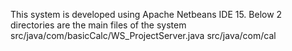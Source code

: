 This system is developed using Apache Netbeans IDE 15. Below 2 directories are the main files of the system
src/java/com/basicCalc/WS_ProjectServer.java
src/java/com/cal
